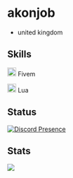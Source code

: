 <h1>akonjob</h1>

- united kingdom


## Skills

<img width="20" src="https://img.icons8.com/color/512/fivem.png" /> Fivem

<img width="20" src="https://upload.wikimedia.org/wikipedia/commons/c/cf/Lua-Logo.svg" /> Lua


## Status
[![Discord Presence](https://lanyard-profile-readme.vercel.app/api/554303810709880842?theme=dark&bg=0d1117&animated=true&idleMessage=@BW-Studios%20&borderRadius=15px&hideDiscrim=false)](https://discord.com/users/554303810709880842)




## Stats

![](https://komarev.com/ghpvc/?username=akonjob&color=blueviolet)


